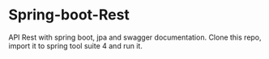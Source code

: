  
 # Spring-boot-Rest
API Rest with spring boot, jpa and swagger documentation.
 Clone this repo, import it to spring tool suite 4 and run it.

